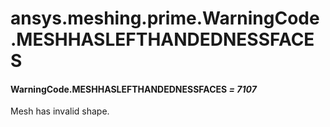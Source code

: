 # ansys.meshing.prime.WarningCode.MESHHASLEFTHANDEDNESSFACES



#### WarningCode.MESHHASLEFTHANDEDNESSFACES *= 7107*

Mesh has invalid shape.

<!-- !! processed by numpydoc !! -->
